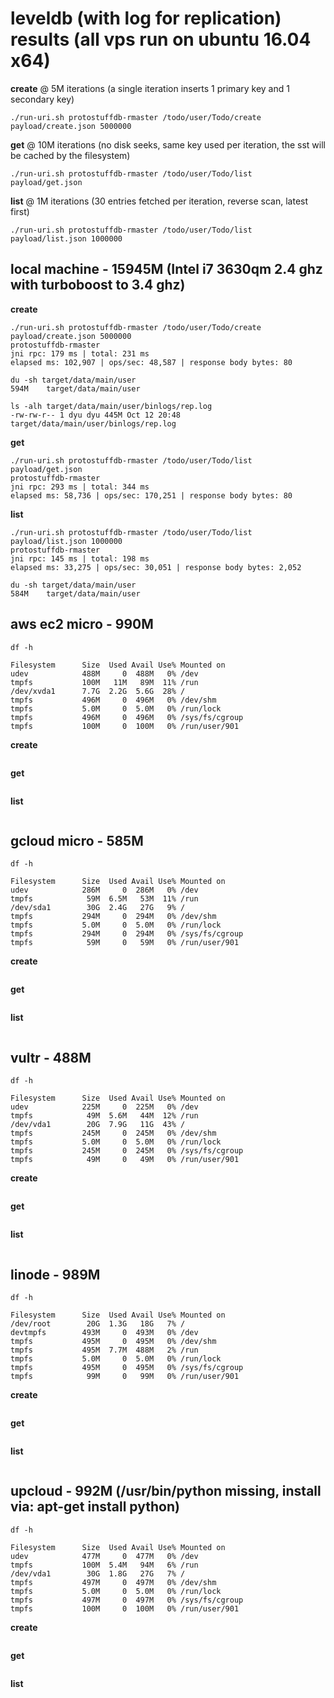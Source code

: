 # leveldb (with log for replication) results (all vps run on ubuntu 16.04 x64)

**create** @ 5M iterations (a single iteration inserts 1 primary key and 1 secondary key)
```
./run-uri.sh protostuffdb-rmaster /todo/user/Todo/create payload/create.json 5000000
```

**get** @ 10M iterations (no disk seeks, same key used per iteration, the sst will be cached by the filesystem)
```
./run-uri.sh protostuffdb-rmaster /todo/user/Todo/list payload/get.json
```

**list** @ 1M iterations (30 entries fetched per iteration, reverse scan, latest first)
```
./run-uri.sh protostuffdb-rmaster /todo/user/Todo/list payload/list.json 1000000
```

## local machine - 15945M (Intel i7 3630qm 2.4 ghz with turboboost to 3.4 ghz)
**create**
```
./run-uri.sh protostuffdb-rmaster /todo/user/Todo/create payload/create.json 5000000
protostuffdb-rmaster
jni rpc: 179 ms | total: 231 ms
elapsed ms: 102,907 | ops/sec: 48,587 | response body bytes: 80

du -sh target/data/main/user
594M	target/data/main/user

ls -alh target/data/main/user/binlogs/rep.log 
-rw-rw-r-- 1 dyu dyu 445M Oct 12 20:48 target/data/main/user/binlogs/rep.log
```

**get**
```
./run-uri.sh protostuffdb-rmaster /todo/user/Todo/list payload/get.json
protostuffdb-rmaster
jni rpc: 293 ms | total: 344 ms
elapsed ms: 58,736 | ops/sec: 170,251 | response body bytes: 80
```

**list**
```
./run-uri.sh protostuffdb-rmaster /todo/user/Todo/list payload/list.json 1000000
protostuffdb-rmaster
jni rpc: 145 ms | total: 198 ms
elapsed ms: 33,275 | ops/sec: 30,051 | response body bytes: 2,052

du -sh target/data/main/user
584M	target/data/main/user
```

## aws ec2 micro - 990M
`df -h`
```
Filesystem      Size  Used Avail Use% Mounted on
udev            488M     0  488M   0% /dev
tmpfs           100M   11M   89M  11% /run
/dev/xvda1      7.7G  2.2G  5.6G  28% /
tmpfs           496M     0  496M   0% /dev/shm
tmpfs           5.0M     0  5.0M   0% /run/lock
tmpfs           496M     0  496M   0% /sys/fs/cgroup
tmpfs           100M     0  100M   0% /run/user/901
```

**create**
```
```

**get**
```
```

**list**
```
```

## gcloud micro - 585M
`df -h`
```
Filesystem      Size  Used Avail Use% Mounted on
udev            286M     0  286M   0% /dev
tmpfs            59M  6.5M   53M  11% /run
/dev/sda1        30G  2.4G   27G   9% /
tmpfs           294M     0  294M   0% /dev/shm
tmpfs           5.0M     0  5.0M   0% /run/lock
tmpfs           294M     0  294M   0% /sys/fs/cgroup
tmpfs            59M     0   59M   0% /run/user/901
```

**create**
```
```

**get**
```
```

**list**
```
```

## vultr - 488M
`df -h`
```
Filesystem      Size  Used Avail Use% Mounted on
udev            225M     0  225M   0% /dev
tmpfs            49M  5.6M   44M  12% /run
/dev/vda1        20G  7.9G   11G  43% /
tmpfs           245M     0  245M   0% /dev/shm
tmpfs           5.0M     0  5.0M   0% /run/lock
tmpfs           245M     0  245M   0% /sys/fs/cgroup
tmpfs            49M     0   49M   0% /run/user/901
```

**create**
```
```

**get**
```
```

**list**
```
```

## linode - 989M
`df -h`
```
Filesystem      Size  Used Avail Use% Mounted on
/dev/root        20G  1.3G   18G   7% /
devtmpfs        493M     0  493M   0% /dev
tmpfs           495M     0  495M   0% /dev/shm
tmpfs           495M  7.7M  488M   2% /run
tmpfs           5.0M     0  5.0M   0% /run/lock
tmpfs           495M     0  495M   0% /sys/fs/cgroup
tmpfs            99M     0   99M   0% /run/user/901
```

**create**
```
```

**get**
```
```

**list**
```
```

## upcloud - 992M (/usr/bin/python missing, install via: apt-get install python)
`df -h`
```
Filesystem      Size  Used Avail Use% Mounted on
udev            477M     0  477M   0% /dev
tmpfs           100M  5.4M   94M   6% /run
/dev/vda1        30G  1.8G   27G   7% /
tmpfs           497M     0  497M   0% /dev/shm
tmpfs           5.0M     0  5.0M   0% /run/lock
tmpfs           497M     0  497M   0% /sys/fs/cgroup
tmpfs           100M     0  100M   0% /run/user/901
```

**create**
```
```

**get**
```
```

**list**
```
```

